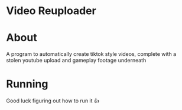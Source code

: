# Video Reuploader

# About
A program to automatically create tiktok style videos, complete with a stolen youtube upload and gameplay footage underneath

# Running
Good luck figuring out how to run it 👍

